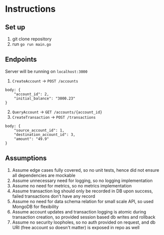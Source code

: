 # Instructions
## Set up
1. git clone repository
2. run `go run main.go`

## Endpoints
Server will be running on `localhost:3000`
1. `CreateAccount` -> `POST /accounts`

```
body: {
    "account_id": 2,
    "initial_balance": "3000.23"
}
```

2. `QueryAccount` -> `GET /accounts/{account_id}`
3. `CreateTransaction` -> `POST /transactions`

```
body: {
    "source_account_id": 1,
    "destination_account_id": 3,
    "amount": "49.9"
}
```

## Assumptions
1. Assume edge cases fully covered, so no unit tests, hence did not ensure all dependencies are mockable
2. Assume unnecessary need for logging, so no logging implementation
3. Assume no need for metrics, so no metrics implementation
4. Assume transaction log should only be recorded in DB upon success, failed transactions don't have any record
5. Assume no need for data schema relation for small scale API, so used MongoDB for flexibility
6. Assume account updates and transaction logging is atomic during transaction creation, so provided session based db writes and rollback
7. Assume no security loopholes, so no auth provided on request, and db URI (free account so doesn't matter) is exposed in repo as well
